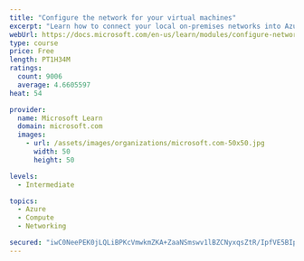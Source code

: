 ```yaml
---
title: "Configure the network for your virtual machines"
excerpt: "Learn how to connect your local on-premises networks into Azure using virtual networks, VPN gateways, and Azure ExpressRoute."
webUrl: https://docs.microsoft.com/en-us/learn/modules/configure-network-for-azure-virtual-machines/
type: course
price: Free
length: PT1H34M
ratings:
  count: 9006
  average: 4.6605597
heat: 54

provider:
  name: Microsoft Learn
  domain: microsoft.com
  images:
    - url: /assets/images/organizations/microsoft.com-50x50.jpg
      width: 50
      height: 50

levels:
  - Intermediate

topics:
  - Azure
  - Compute
  - Networking

secured: "iwC0NeePEK0jLQLiBPKcVmwkmZKA+ZaaNSmswv1lBZCNyxqsZtR/IpfVE5BIpakPb2+AbNtjRHPiORKGqMOcip08kxR4TE5crefzE0W2pZhwCYUbMGFjbiifQCBvMUyskrAWPRZdESJvnypEpEFmzfMdYrgElsmhTfT7KMOQe/b3KYeU2dgiol212d40XTPLfJPhq6F42YRlXiHG4MhMTYXFwc4fWRYi87bm5vjG5GpuVXfFgVGxknzRNYbVGOFc0c/LoUGTLVmoN2rasaSsTPy9G3I+uxfF35GlfuRE41mEJMZ9u+Dttkdpb7TZuXDh/9SC1jYBGqK+fw0vheXY4z1+QT1bx09a2goEmy/+bW0wYi4neDq4uCC2NM8StxMSFt6+XrnPzIjfTUOypSgViqpzBvapWvBb1bl4b8bi6KI=;r4JVy1unIilqQO6qm8cA5Q=="
---
```


